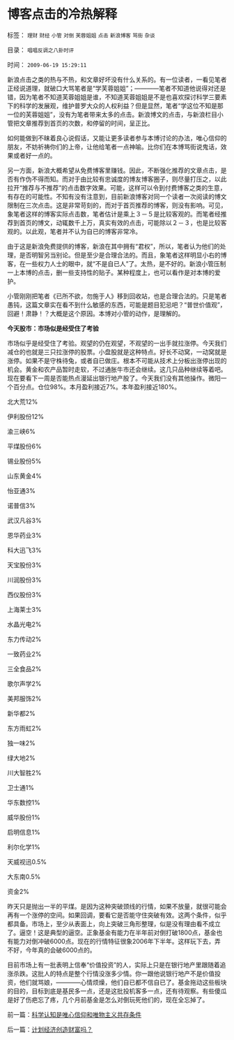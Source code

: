 # 博客点击的冷热解释

标签： `理财` `财经` `小管` `对倒` `芙蓉姐姐` `点击` `新浪博客` `骂街` `杂谈` 

目录： `唱唱反调之八卦时评`

时间： `2009-06-19 15:29:11`

新浪点击之类的热与不热，和文章好坏没有什么关系的。有一位读者，一看见笔者正经说道理，就破口大骂笔者是“学芙蓉姐姐”；————笔者不知道他说得对还是错，因为笔者不知道芙蓉姐姐是谁，不知道芙蓉姐姐是不是也喜欢探讨科学三要素下的科学的发展观，维护普罗大众的人权利益？但是显然，笔者“学这位不知是那一位的芙蓉姐姐”，没有为笔者带来太多的点击。新浪博文的点击，与新浪栏目小管把文章推荐到首页的次数，和停留的时间，呈正比。

如何能做到不昧着良心说假话，又能让更多读者参与本博讨论的办法，唯心信仰的朋友，不妨祈祷你们的上帝，让他给笔者一点神喻。比你们在本博骂街说鬼话，效果或者好一点的。

另一方面，新浪大概希望从免费博客里赚钱。因此，不断强化推荐的文章点击，是否有作伪不得而知。而对于由比较有忠诚度的博友博客圈子，则尽量打压之，以此拉开“推荐与不推荐”的点击数字效果。可能，这样可以令到付费博客之类的生意，有存在的可能性。不知有没有注意到，目前新浪博客对同一个读者一次阅读的博文限制在三次点击。这是非常苛刻的，而对于首页推荐的博客，则没有影响。可见，象笔者这样的博客实际点击数，笔者估计是乘上３－５是比较客观的。而笔者经推荐到首页的博文，动辄数千上万，真实有效的点击，可能除以２－３，也是比较客观的。以此观，笔者并不认为自已的博客非常冷。

由于这是新浪免费提供的博客，新浪在其中拥有“君权”，所以，笔者认为他们的处理，是否明智另当别论。但是至少是合理合法的。而且，象笔者这样明显小右的博客，在一些权力人士的眼中，就“不是自已人”了。太热，是不好的。新浪小管压制一上本博的点击，删一些支持性的贴子。某种程度上，也可以看作是对本博的爱护。

小管刚刚把笔者《已所不欲，勿施于人》移到回收站，也是合理合法的。只是笔者愚钝，这篇文章实在看不到什么敏感的东西，可能是题目犯忌吧？“普世价值观”，回避！肃静！？大概是这个原因。本博对小管的动作，是理解的。

**今天股市：市场似是经受住了考验**

市场似乎是经受住了考验。观望的仍在观望，不观望的一出手就拉涨停。今天我们减仓的也就是三只拉涨停的股票。小盘股就是这种特点。好长不动窝，一动窝就是涨停。如果不是守株待兔，或者自已做庄。根本不可能从技术上分板出涨停出现的机会。黄金和农产品暂时走软，不过通胀牛市还会继续。这几只品种继续等着吧。现在要看下一周是否能热点漫延出银行地产股了。今天我们没有其他操作。微阳一个百分点。仓位98%。本月盈利接近7%。本年盈利接近180%。

北大荒12%

伊利股份12%

渝三峡6%

平煤股份6%

锡业股份5%

山东黄金4%

怡亚通3%

诺普信3%

武汉凡谷3%

恩华药业3%

科大迅飞3%

天宝股份3%

川润股份3%

西仪股份3%

上海莱士3%

水晶光电2%

东力传动2%

一致药业2%

三全食品2%

歌尔声学2%

美邦服饰2%

新华都2%

东方雨虹2%

独一味2%

绿大地2%

川大智胜2%

卫士通1%

华东数控1%

威华股份1%

启明信息1%

利尔化学1%

天威视迅0.5%

大东南0.5%

资金2%

昨天只是抛出一半的平煤。是因为这种突破颈线的行情，如果不放量，就很可能会再有一个涨停的空间。如果回调，要看它是否能守住突破有效。这两个条件，似乎都具备。市场上，至少从表面上，向上突破三角形整理，似是没有理由看不成立了。逼空！这是典型的逼空。正象基金有能力在半年前对倒打破1800点，基金也有能力对倒冲破6000点。现在的行情特征很象2006年下半年。这样玩下去，弄不好，今年真的会破6000点的。

目前市场上有一批表明上信奉“价值投资”的人，实际上只是在银行地产里跟随着追涨杀跌。这批人的特点是整个行情没涨多少情。你一跟他说银行地产不是价值投资，他们就骂娘，————心情烦燥，他们自已都不信自已了。基金拖动这些板块的目的，目标到底是基民多一点，还是这批投机客多一点，还有待观察。有些傻瓜是好了伤疤忘了疼，几个月前基金是怎么对倒玩死他们的，现在全忘掉了。



前一篇：[科学认知是唯心信仰和唯物主义共存条件](../../../2009/6/19/科学认知是唯心信仰和唯物主义共存条件.md)

后一篇：[计划经济创造财富吗？](../../../2009/6/19/计划经济创造财富吗？.md)